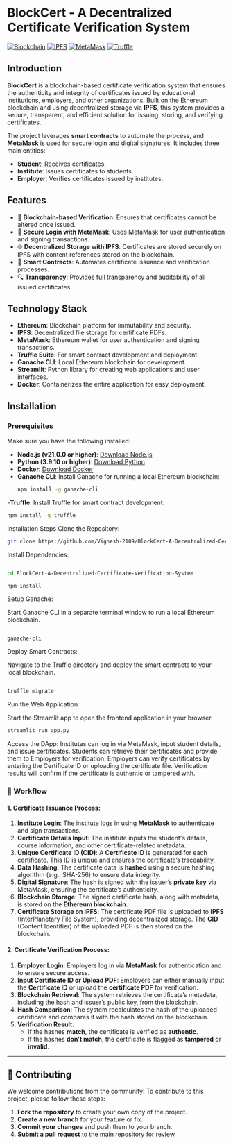# BlockCert - A Decentralized Certificate Verification System

[![Blockchain](https://img.shields.io/badge/Blockchain-Ethereum-brightgreen)](https://ethereum.org/)
[![IPFS](https://img.shields.io/badge/Storage-IPFS-blue)](https://ipfs.io/)
[![MetaMask](https://img.shields.io/badge/Wallet-MetaMask-orange)](https://metamask.io/)
[![Truffle](https://img.shields.io/badge/Framework-Truffle-yellowgreen)](https://trufflesuite.com/)

## Introduction

**BlockCert** is a blockchain-based certificate verification system that ensures the authenticity and integrity of certificates issued by educational institutions, employers, and other organizations. Built on the Ethereum blockchain and using decentralized storage via **IPFS**, this system provides a secure, transparent, and efficient solution for issuing, storing, and verifying certificates.

The project leverages **smart contracts** to automate the process, and **MetaMask** is used for secure login and digital signatures. It includes three main entities:
- **Student**: Receives certificates.
- **Institute**: Issues certificates to students.
- **Employer**: Verifies certificates issued by institutes.

## Features

- 🚀 **Blockchain-based Verification**: Ensures that certificates cannot be altered once issued.
- 🔐 **Secure Login with MetaMask**: Uses MetaMask for user authentication and signing transactions.
- 🌐 **Decentralized Storage with IPFS**: Certificates are stored securely on IPFS with content references stored on the blockchain.
- 📜 **Smart Contracts**: Automates certificate issuance and verification processes.
- 🔍 **Transparency**: Provides full transparency and auditability of all issued certificates.

## Technology Stack

- **Ethereum**: Blockchain platform for immutability and security.
- **IPFS**: Decentralized file storage for certificate PDFs.
- **MetaMask**: Ethereum wallet for user authentication and signing transactions.
- **Truffle Suite**: For smart contract development and deployment.
- **Ganache CLI**: Local Ethereum blockchain for development.
- **Streamlit**: Python library for creating web applications and user interfaces.
- **Docker**: Containerizes the entire application for easy deployment.

## Installation

### Prerequisites

Make sure you have the following installed:

- **Node.js (v21.0.0 or higher)**: [Download Node.js](https://nodejs.org/)
- **Python (3.9.10 or higher)**: [Download Python](https://www.python.org/downloads/)
- **Docker**: [Download Docker](https://www.docker.com/get-started)
- **Ganache CLI**: Install Ganache for running a local Ethereum blockchain:
  ```bash
  npm install -g ganache-cli
  ```
-**Truffle**: Install Truffle for smart contract development:
``` bash
npm install -g truffle
```

Installation Steps
Clone the Repository:

``` bash
git clone https://github.com/Vignesh-2109/BlockCert-A-Decentralized-Certificate-Verification-System.git
```

Install Dependencies:

```bash

cd BlockCert-A-Decentralized-Certificate-Verification-System
```
```
npm install
```
Setup Ganache:

Start Ganache CLI in a separate terminal window to run a local Ethereum blockchain.
``` bash

ganache-cli
```
Deploy Smart Contracts:

Navigate to the Truffle directory and deploy the smart contracts to your local blockchain.
```bash

truffle migrate
```
Run the Web Application:

Start the Streamlit app to open the frontend application in your browser.
```bash
streamlit run app.py
```
Access the DApp:
Institutes can log in via MetaMask, input student details, and issue certificates.
Students can retrieve their certificates and provide them to Employers for verification.
Employers can verify certificates by entering the Certificate ID or uploading the certificate file.
Verification results will confirm if the certificate is authentic or tampered with.
### 🔄 Workflow

#### **1. Certificate Issuance Process**:

1. **Institute Login**: The institute logs in using **MetaMask** to authenticate and sign transactions.
2. **Certificate Details Input**: The institute inputs the student's details, course information, and other certificate-related metadata.
3. **Unique Certificate ID (CID)**: A **Certificate ID** is generated for each certificate. This ID is unique and ensures the certificate’s traceability.
4. **Data Hashing**: The certificate data is **hashed** using a secure hashing algorithm (e.g., SHA-256) to ensure data integrity.
5. **Digital Signature**: The hash is signed with the issuer’s **private key** via MetaMask, ensuring the certificate’s authenticity.
6. **Blockchain Storage**: The signed certificate hash, along with metadata, is stored on the **Ethereum blockchain**.
7. **Certificate Storage on IPFS**: The certificate PDF file is uploaded to **IPFS** (InterPlanetary File System), providing decentralized storage. The **CID** (Content Identifier) of the uploaded PDF is then stored on the blockchain.

#### **2. Certificate Verification Process**:

1. **Employer Login**: Employers log in via **MetaMask** for authentication and to ensure secure access.
2. **Input Certificate ID or Upload PDF**: Employers can either manually input the **Certificate ID** or upload the **certificate PDF** for verification.
3. **Blockchain Retrieval**: The system retrieves the certificate’s metadata, including the hash and issuer’s public key, from the blockchain.
4. **Hash Comparison**: The system recalculates the hash of the uploaded certificate and compares it with the hash stored on the blockchain.
5. **Verification Result**:
   - If the hashes **match**, the certificate is verified as **authentic**.
   - If the hashes **don’t match**, the certificate is flagged as **tampered** or **invalid**.

---

## 🤝 Contributing

We welcome contributions from the community! To contribute to this project, please follow these steps:

1. **Fork the repository** to create your own copy of the project.
2. **Create a new branch** for your feature or fix.
3. **Commit your changes** and push them to your branch.
4. **Submit a pull request** to the main repository for review.

